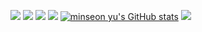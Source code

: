 <a><img src="https://img.shields.io/badge/label-java-blue"/></a>
<a><img src="https://img.shields.io/badge/label-springBoot-green"/></a>
<a><img src="https://img.shields.io/badge/label-c%2B%2B-red"/></a>
<a><img src="https://img.shields.io/badge/label-MySQL-blue"/></a>
[![minseon yu's GitHub stats](https://github-readme-stats.vercel.app/api?username=aitchhhan)](https://github.com/aitchhhan/github-readme-stats)
<a href="https://github.com/devxb/gitanimals">
  <img src="https://render.gitanimals.org/farms/aitchhhan"/>
</a>
